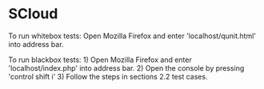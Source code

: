 # SCloud

To run whitebox tests:
	Open Mozilla Firefox and enter 'localhost/qunit.html' into address bar.

To run blackbox tests:
	1) Open Mozilla Firefox and enter 'localhost/index.php' into address bar.
	2) Open the console by pressing 'control shift i'
	3) Follow the steps in sections 2.2 test cases.
	
